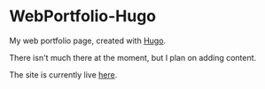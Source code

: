 # WebPortfolio-Hugo
My web portfolio page, created with [Hugo](http://gohugo.io/).

There isn't much there at the moment, but I plan on adding content.  

The site is currently live [here](nd.edu/~jwesthof).
